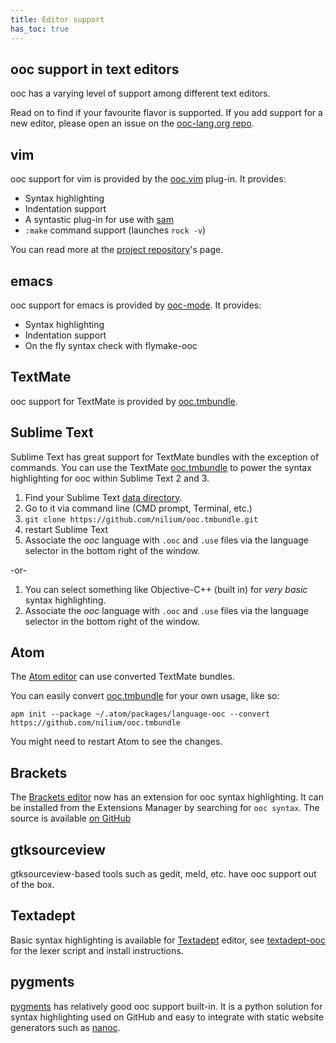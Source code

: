 ```yaml
---
title: Editor support
has_toc: true
---
```


## ooc support in text editors

ooc has a varying level of support among different text editors.

Read on to find if your favourite flavor is supported. If you add
support for a new editor, please open an issue on the [ooc-lang.org repo][site-repo].

## vim

ooc support for vim is provided by the [ooc.vim][ooc.vim] plug-in. It provides:

  * Syntax highlighting
  * Indentation support
  * A syntastic plug-in for use with [sam][sam]
  * `:make` command support (launches `rock -v`)

You can read more at the [project repository][ooc.vim]'s page.

## emacs

ooc support for emacs is provided by [ooc-mode][ooc-mode]. It provides:

  * Syntax highlighting
  * Indentation support
  * On the fly syntax check with flymake-ooc

## TextMate

ooc support for TextMate is provided by [ooc.tmbundle][ooc.tmbundle].

## Sublime Text

Sublime Text has great support for TextMate bundles with the exception of commands. You can use the TextMate [ooc.tmbundle](https://github.com/nilium/ooc.tmbundle) to power the syntax highlighting for ooc within Sublime Text 2 and 3.

1. Find your Sublime Text [data directory](http://sublime-text-unofficial-documentation.readthedocs.org/en/latest/basic_concepts.html#the-data-directory).
2. Go to it via command line (CMD prompt, Terminal, etc.)
3. `git clone https://github.com/nilium/ooc.tmbundle.git`
4. restart Sublime Text
5. Associate the _ooc_ language with `.ooc` and `.use` files via the language selector in the bottom right of the window.

-or-

1. You can select something like Objective-C++ (built in) for _very basic_ syntax highlighting.
2. Associate the _ooc_ language with `.ooc` and `.use` files via the language selector in the bottom right of the window.

## Atom

The [Atom editor][atom] can use converted TextMate bundles.

You can easily convert [ooc.tmbundle][ooc.tmbundle] for your own usage, like so:

    apm init --package ~/.atom/packages/language-ooc --convert https://github.com/nilium/ooc.tmbundle

You might need to restart Atom to see the changes.

## Brackets

The [Brackets editor][brackets] now has an extension for ooc syntax highlighting.
It can be installed from the Extensions Manager by searching for `ooc syntax`.
The source is available [on GitHub][brackets-ooc]

## gtksourceview

gtksourceview-based tools such as gedit, meld, etc. have
ooc support out of the box.

## Textadept

Basic syntax highlighting is available for [Textadept][textadept] editor, see
[textadept-ooc][textadept-ooc] for the lexer script and install instructions.

## pygments

[pygments][pygments] has relatively good ooc support built-in. It is a python
solution for syntax highlighting used on GitHub and easy to integrate with
static website generators such as [nanoc][nanoc].

[site-repo]: https://github.com/fasterthanlime/ooc-lang.org
[ooc.vim]: https://github.com/fasterthanlime/ooc.vim
[ooc-mode]: https://github.com/nixeagle/ooc-mode
[ooc.tmbundle]: https://github.com/nilium/ooc.tmbundle
[pygments]: http://pygments.org/ 
[nanoc]: http://nanoc.ws/ 
[sam]: https://github.com/ooc-lang/sam
[atom]: https://atom.io/
[brackets]: http://brackets.io/
[brackets-ooc]: https://github.com/fasterthanlime/brackets-ooc
[textadept]: http://foicica.com/textadept/index.html
[textadept-ooc]: https://github.com/geckojsc/textadept-ooc
